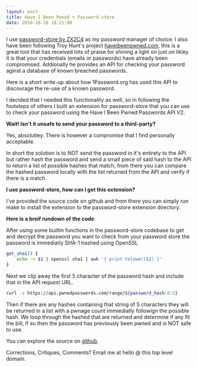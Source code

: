 ```yaml
---
layout: post
title: Have I Been Pwned + Password-store
date: 2018-10-28 18:21:00
---
```


I use [password-store by ZX2C4](https://passwordstore.org) as my password manager of choice. 
I also have been following Troy Hunt's project [haveibeenpwned.com](https://haveibeenpwned.com), this is a great tool that has received lots of praise for shining a light on just on likley it is that your credentials (emails or passwords) have already been compromised. Addionally he provides an API for checking your password aginst a database of known breached passwords.

Here is a short  write-up about how 1Password.org has used this API to discourage the re-use of a known password.

I decided that I needed this functionality as well, so in following the footsteps of others I built an extension for password-store that you can use to check your password using the Have I Been Pwned Passwords API V2.

**Wait! Isn't it unsafe to send your password to a third-party?**

Yes, absolutley.  There is however a compromise that I find personally acceptable.

In short the solution is to NOT send the password in it's entirety to the API but rather hash the password and send a small piece of said hash to the API to return a list of possible hashes that match, from there you can compare the hashed password locally with the list returned from the API and verify if there is a match.

**I use password-store, how can I get this extension?**

I've provided the source code on github and from there you can simply run make to install the extension to the password-store extension directory.

**Here is a breif rundown of the code**

After using some builtin functions in the password-store codebase to get and decrypt the password you want to check from your password store the password is immediatly SHA-1 hashed using OpenSSL

```bash
get_sha1() {
	echo -n $1 | openssl sha1 | awk '{ print tolower($2) }'
}
```

Next we clip away the first 5 character of the password hash and include that in the API request URL. 

```bash
curl -s https://api.pwnedpasswords.com/range/${password_hash:0:5}
```

Then if there are any hashes containing that string of 5 characters they will be returned in a list with a pwnage count immiediatly followign the possible hash. We loop through the hashed that are returned and determine if any fit the bill, if so then the password has previously been pwned and is NOT safe to use.

You can explore the source on [github](https://github.com/manila/pass-extension-hibp). 

Corrections, Critiques, Comments?
Email me at hello @ this top level domain.
